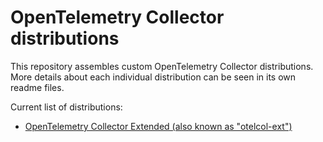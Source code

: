 # OpenTelemetry Collector distributions

This repository assembles custom OpenTelemetry Collector distributions. More details about each individual distribution can be seen in its own readme files.

Current list of distributions:

- [OpenTelemetry Collector Extended (also known as "otelcol-ext")](./distributions/otelcol-ext)
